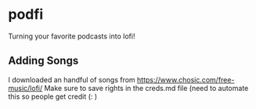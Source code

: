 # podfi
Turning your favorite podcasts into lofi!

## Adding Songs
I downloaded an handful of songs from https://www.chosic.com/free-music/lofi/
Make sure to save rights in the creds.md file
(need to automate this so people get credit (: )
